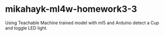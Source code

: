 # mikahayk-ml4w-homework3-3

Using Teachable Machine trained model with ml5 and Arduino detect a Cup and toggle LED light.

